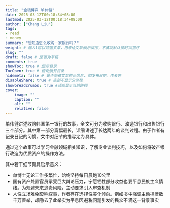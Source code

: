 ```yaml
---
title: "金钱博弈 单伟健"
date: 2025-03-12T00:18:34+08:00
lastmod: 2025-03-12T00:18:34+08:00
author: ["Chang Liu"]
tags: 
- read
- money
summary: "想知道怎么收购一家银行吗？"
weight: # 输入1可以顶置文章，用来给文章展示排序，不填就默认按时间排序
slug: ""
draft: false # 是否为草稿
comments: true
showToc: true # 显示目录
TocOpen: true # 自动展开目录
hidemeta: false # 是否隐藏文章的元信息，如发布日期、作者等
disableShare: true # 底部不显示分享栏
showbreadcrumbs: true #顶部显示当前路径
cover:
    image: ""
    caption: ""
    alt: ""
    relative: false
---
```



单伟健讲述收购韩国第一银行的故事，全文可分为收购银行、改造银行和出售银行三个部分。其中第一部分篇幅最长，详细讲述了长达两年的谈判过程。由于作者有记录日记的习惯，文中对细节的描写尤为具体。

通过这个故事可以学习金融领域相关知识，了解专业谈判技巧，以及如何将破产银行改造为优质资产的操作方法。

其中若干细节颇具启示意义：

- 单博士无论工作多繁忙，始终坚持每日晨跑10公里
- 国有资产处置官员承受巨大舆论压力，宁愿牺牲部分收益也要平息民族主义情绪。为规避未来追责风险，主动要求引入审查机制
- 人性立场难免影响叙事，作者存在选择性美化倾向。例如书中强调主动捐赠数千万善举，却隐去了此举实为平息因避税问题引发的民众不满这一背景事实
